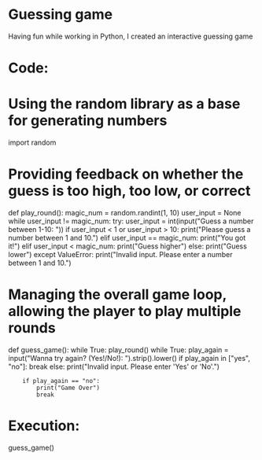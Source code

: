 # Guessing game
Having fun while working in Python, I created an interactive guessing game

# Code:
  # Using the random library as a base for generating numbers
import random

  # Providing feedback on whether the guess is too high, too low, or correct
  def play_round():
    magic_num = random.randint(1, 10)
    user_input = None
    while user_input != magic_num:
        try:
            user_input = int(input("Guess a number between 1-10: "))
            if user_input < 1 or user_input > 10:
                print("Please guess a number between 1 and 10.")
            elif user_input == magic_num:
                print("You got it!")
            elif user_input < magic_num:
                print("Guess higher")
            else:
                print("Guess lower")
        except ValueError:
            print("Invalid input. Please enter a number between 1 and 10.")
            
  # Managing the overall game loop, allowing the player to play multiple rounds
def guess_game():
    while True:
        play_round()
        while True:
            play_again = input("Wanna try again? (Yes!/No!): ").strip().lower()
            if play_again in ["yes", "no"]:
                break
            else:
                print("Invalid input. Please enter 'Yes' or 'No'.")

        if play_again == "no":
            print("Game Over")
            break

# Execution:
  guess_game()
